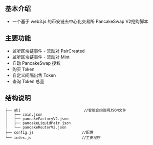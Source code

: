 ## 基本介绍

 - 一个基于 web3.js 的币安链去中心化交易所 PancakeSwap V2抢购脚本

## 主要功能

 - 监听区块链事件 - 流动对 PairCreated
 - 监听区块链事件 - 流动对 Mint
 - 自动 PancakeSwap 授权
 - 购买 Token
 - 自定义间隔出售 Token
 - 查询 Token 总量

 ## 结构说明

```
├── abi                             //智能合约说明JSON文件
│   ├── coin.json
│   ├── pancakeFactoryV2.json
│   ├── pancakeLiquidPair.json
│   └── pancakeRouterV2.json
├── config.js                      //配置
└── index.js                       //主要程序
```